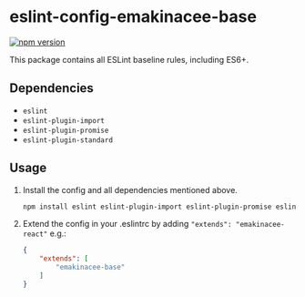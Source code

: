 # eslint-config-emakinacee-base

[![npm version](https://badge.fury.io/js/eslint-config-emakinacee-base.svg)](http://badge.fury.io/js/eslint-config-emakinacee-base)

This package contains all ESLint baseline rules, including ES6+.

## Dependencies
+ `eslint`
+ `eslint-plugin-import`
+ `eslint-plugin-promise`
+ `eslint-plugin-standard`

## Usage
1. Install the config and all dependencies mentioned above.
    ```sh
    npm install eslint eslint-plugin-import eslint-plugin-promise eslint-plugin-standard eslint-config-emakinacee-base
    ```

2. Extend the config in your .eslintrc by adding `"extends": "emakinacee-react"` e.g.:
    ```json
    {
        "extends": [
            "emakinacee-base"
        ]
    }
    ```
